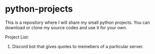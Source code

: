 # python-projects
This is a repository where I will share my small python projects. You can download or clone my source codes and use it for your own.

Project List:

1) Discord bot that gives quotes to memebers of a particular server.
